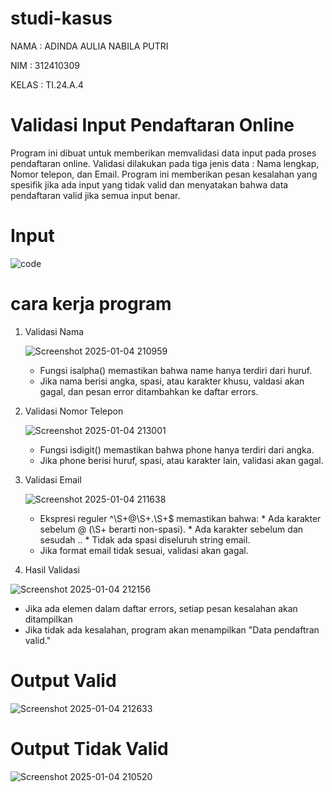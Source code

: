 # studi-kasus

NAMA  : ADINDA AULIA NABILA PUTRI

NIM   : 312410309

KELAS : TI.24.A.4 

# Validasi Input Pendaftaran Online

Program ini dibuat untuk memberikan memvalidasi data input pada proses pendaftaran online. Validasi dilakukan pada tiga jenis data : Nama lengkap, Nomor telepon, dan Email. Program ini memberikan pesan kesalahan yang spesifik jika ada input yang tidak valid dan menyatakan bahwa data pendaftaran valid jika semua input benar. 

# Input 

  ![code](https://github.com/user-attachments/assets/7ada9b10-4b57-4d70-8bc0-cca5d85c7c77)

# cara kerja program 

1. Validasi Nama
   
   ![Screenshot 2025-01-04 210959](https://github.com/user-attachments/assets/b2775722-d2ca-411b-8cc7-2cd438931ae5)

   * Fungsi isalpha() memastikan bahwa name hanya terdiri dari huruf.
   * Jika nama berisi angka, spasi, atau karakter khusu, valdasi akan gagal, dan pesan error ditambahkan ke daftar errors.

2. Validasi Nomor Telepon
   
     ![Screenshot 2025-01-04 213001](https://github.com/user-attachments/assets/a688533c-b5a1-4ab6-b8a6-21bd1058fc3b)

   * Fungsi isdigit() memastikan bahwa phone hanya terdiri dari angka.
   * Jika phone berisi huruf, spasi, atau karakter lain, validasi akan gagal.

3. Validasi Email
   
     ![Screenshot 2025-01-04 211638](https://github.com/user-attachments/assets/f2d88866-bb8a-4fe5-9aa1-1af2e7141fe4)

     * Ekspresi reguler ^\S+@\S+\.\S+$ memastikan bahwa:
           * Ada karakter sebelum @ (\S+ berarti non-spasi).
           * Ada karakter sebelum dan sesudah ..
           * Tidak ada spasi diseluruh string email.
     * Jika format email tidak sesuai, validasi akan gagal.

4. Hasil Validasi
   
 ![Screenshot 2025-01-04 212156](https://github.com/user-attachments/assets/b26473fe-2888-4fd5-a2e0-eed1e6237315)

   * Jika ada elemen dalam daftar errors, setiap pesan kesalahan akan ditampilkan
   * Jika tidak ada kesalahan, program akan menampilkan "Data pendaftran valid."

# Output Valid
  ![Screenshot 2025-01-04 212633](https://github.com/user-attachments/assets/a04a1f15-dbfb-45d8-a131-6fcbc07ad029)
 
# Output Tidak Valid
  ![Screenshot 2025-01-04 210520](https://github.com/user-attachments/assets/f4b147bd-7561-49ee-87b2-b3809f23608c)






